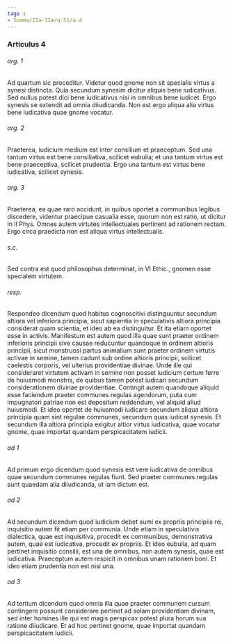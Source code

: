 ```yaml
---
tags : 
- Summa/IIa-IIæ/q.51/a.4
---
```


### Articulus 4

###### arg. 1
Ad quartum sic proceditur. Videtur quod gnome non sit specialis virtus a synesi distincta. Quia secundum synesim dicitur aliquis bene iudicativus. Sed nullus potest dici bene iudicativus nisi in omnibus bene iudicet. Ergo synesis se extendit ad omnia diiudicanda. Non est ergo aliqua alia virtus bene iudicativa quae gnome vocatur.

###### arg. 2
Praeterea, iudicium medium est inter consilium et praeceptum. Sed una tantum virtus est bene consiliativa, scilicet eubulia; et una tantum virtus est bene praeceptiva, scilicet prudentia. Ergo una tantum est virtus bene iudicativa, scilicet synesis.

###### arg. 3
Praeterea, ea quae raro accidunt, in quibus oportet a communibus legibus discedere, videntur praecipue casualia esse, quorum non est ratio, ut dicitur in II Phys. Omnes autem virtutes intellectuales pertinent ad rationem rectam. Ergo circa praedicta non est aliqua virtus intellectualis.

###### s.c.
Sed contra est quod philosophus determinat, in VI Ethic., gnomen esse specialem virtutem.

###### resp.
Respondeo dicendum quod habitus cognoscitivi distinguuntur secundum altiora vel inferiora principia, sicut sapientia in speculativis altiora principia considerat quam scientia, et ideo ab ea distinguitur. Et ita etiam oportet esse in activis. Manifestum est autem quod illa quae sunt praeter ordinem inferioris principii sive causae reducuntur quandoque in ordinem altioris principii, sicut monstruosi partus animalium sunt praeter ordinem virtutis activae in semine, tamen cadunt sub ordine altioris principii, scilicet caelestis corporis, vel ulterius providentiae divinae. Unde ille qui consideraret virtutem activam in semine non posset iudicium certum ferre de huiusmodi monstris, de quibus tamen potest iudicari secundum considerationem divinae providentiae. Contingit autem quandoque aliquid esse faciendum praeter communes regulas agendorum, puta cum impugnatori patriae non est depositum reddendum, vel aliquid aliud huiusmodi. Et ideo oportet de huiusmodi iudicare secundum aliqua altiora principia quam sint regulae communes, secundum quas iudicat synesis. Et secundum illa altiora principia exigitur altior virtus iudicativa, quae vocatur gnome, quae importat quandam perspicacitatem iudicii.

###### ad 1
Ad primum ergo dicendum quod synesis est vere iudicativa de omnibus quae secundum communes regulas fiunt. Sed praeter communes regulas sunt quaedam alia diiudicanda, ut iam dictum est.

###### ad 2
Ad secundum dicendum quod iudicium debet sumi ex propriis principiis rei, inquisitio autem fit etiam per communia. Unde etiam in speculativis dialectica, quae est inquisitiva, procedit ex communibus, demonstrativa autem, quae est iudicativa, procedit ex propriis. Et ideo eubulia, ad quam pertinet inquisitio consilii, est una de omnibus, non autem synesis, quae est iudicativa. Praeceptum autem respicit in omnibus unam rationem boni. Et ideo etiam prudentia non est nisi una.

###### ad 3
Ad tertium dicendum quod omnia illa quae praeter communem cursum contingere possunt considerare pertinet ad solam providentiam divinam, sed inter homines ille qui est magis perspicax potest plura horum sua ratione diiudicare. Et ad hoc pertinet gnome, quae importat quandam perspicacitatem iudicii.


